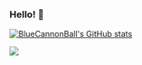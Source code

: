 ### Hello! 👋

[![BlueCannonBall's GitHub stats](https://github-readme-stats.vercel.app/api?username=BlueCannonBall)](https://github.com/anuraghazra/github-readme-stats)

![](https://komarev.com/ghpvc/?username=BlueCannonBall)
